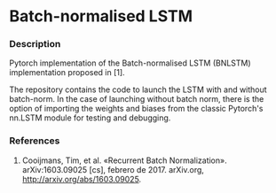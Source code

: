 # Batch-normalised LSTM
### Description
Pytorch implementation of the Batch-normalised LSTM (BNLSTM) implementation proposed in [1].

The repository contains the code to launch the LSTM with and without batch-norm. In the case of launching without batch norm, there is the option of importing the weights and biases from the classic Pytorch's nn.LSTM module for testing and debugging. 

### References
1. Cooijmans, Tim, et al. «Recurrent Batch Normalization». arXiv:1603.09025 [cs], febrero de 2017. arXiv.org, http://arxiv.org/abs/1603.09025.